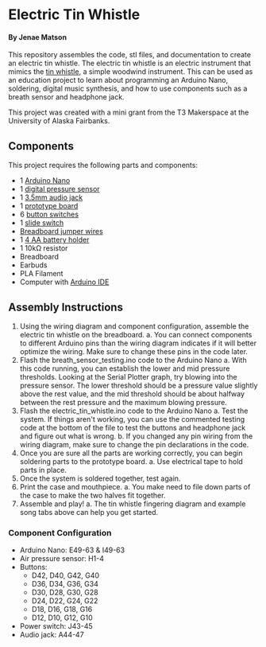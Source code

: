 # Electric Tin Whistle
#### By Jenae Matson

This repository assembles the code, stl files, and documentation to create an electric tin whistle. The electric tin whistle is an electric instrument 
that mimics the [tin whistle](https://en.wikipedia.org/wiki/Tin_whistle), a simple woodwind instrument. This can be used as an education project to learn about
programming an Arduino Nano, soldering, digital music synthesis, and how to use components such as a breath sensor and headphone jack. 

This project was created with a mini grant from the T3 Makerspace at the University of Alaska Fairbanks.

## Components
This project requires the following parts and components:
- 1 [Arduino Nano](https://www.amazon.com/gp/product/B086GNYXPH/ref=ppx_yo_dt_b_search_asin_title?ie=UTF8&th=1)
- 1 [digital pressure sensor](https://www.amazon.com/dp/B0CDWX82PT?ref=ppx_yo2ov_dt_b_fed_asin_title)
- 1 [3.5mm audio jack](https://www.amazon.com/Gikfun-Breakout-Headphone-Arduino-AE1223/dp/B01KFP0HBG/ref=asc_df_B01KFP0HBG/?tag=hyprod-20&linkCode=df0&hvadid=693369603351&hvpos=&hvnetw=g&hvrand=9706526867684402587&hvpone=&hvptwo=&hvqmt=&hvdev=c&hvdvcmdl=&hvlocint=&hvlocphy=9051751&hvtargid=pla-906246038816&psc=1&mcid=312692fe83e33aeb8c41cdeacfac863e)
- 1 [prototype board](https://www.amazon.com/ElectroCookie-Solderable-Breadboards-Gold-Plated-Multi-Pack/dp/B07ZV9JQY2?psc=1&pd_rd_w=FJyYk&content-id=amzn1.sym.ea1d9533-fbb7-4608-bb6f-bfdceb6f6336&pf_rd_p=ea1d9533-fbb7-4608-bb6f-bfdceb6f6336&pf_rd_r=JANRXB1ZEFYZH6H24N3X&pd_rd_wg=ItuPI&pd_rd_r=e04a170a-0109-4541-bb11-87c19dcb861b&ref_=sspa_dk_detail_1)
- 6 [button switches](https://www.amazon.com/Gikfun-12x12x7-3-Tactile-Momentary-Arduino/dp/B01E38OS7K/ref=sr_1_4?dib=eyJ2IjoiMSJ9.ewlS8tt9zJN3MACZH2CegHgYt7KCbWzXanJ9JsZQqXi8e8q-YkWrlocqXXwiuwSJ0iiAv4NR2kIHHsghUSWK9DENYkUrpILE9H-Tv8Uu3if961sRqMYBeD9Mzx2C2W7_EPsAjLWrm_g3YfDlUAfDWIPkH1r2K7aYYh7D7YWAdhwXW4TUYRSrt_JVyj8sO3dmY_0me3-glqqzeLb_8ZlDJXj4Ym6MKBCdCTW20kCcIiE.hN7-Yixe1m939BtYdGoFuEjZqAQubrs1bRqOEjDl1Lo&dib_tag=se&keywords=arduino+switch+button&qid=1726854729&sr=8-4)
- 1 [slide switch](https://www.amazon.com/Switch-SPDT-Micro-Breadboard-GuuYebe/dp/B0CRTPY88B/ref=sr_1_3?crid=27IWAPGXO1MMZ&dib=eyJ2IjoiMSJ9._ATEYuexpE4s6ZcRyDLfSCIAKh3bQiL95u7dTJn1UZ3y-SyFXw_BWVaa-FGQnrS6WE80pijUw7gkZrPlhPRIMHo8EBgC5LultrwsaGZ10pqGfQux0IcFpM0xNXPT_GRIjSpIEyMumHAoyfS2PAOeloukHnSPFlOKWxSEknA92bXF8nBvqzv7Mu8ecQL26Mo83bwqqC8etpcB-qd6Sg1EUvPvfrCekfO2Rxryvv4jWfc.oILbK06wLiG_KIEUB6fNbI9Tl4Fi1qLnr4_YWiLklDg&dib_tag=se&keywords=breadboard+toggle+switch&qid=1726950909&sprefix=breadboard+toggle+switc%2Caps%2C187&sr=8-3)
- [Breadboard jumper wires](https://www.amazon.com/Breadboard-Minidodoca-Magnetic-Assortment-Alligator/dp/B0BFX352X6/ref=asc_df_B0BT82DH1Q/?tag=hyprod-20&linkCode=df0&hvadid=693270340266&hvpos=&hvnetw=g&hvrand=16202308993735360576&hvpone=&hvptwo=&hvqmt=&hvdev=c&hvdvcmdl=&hvlocint=&hvlocphy=9051751&hvtargid=pla-2062059538455&mcid=e6a607cfb9973276bcafccc1d8dc0e4f&th=1)
- 1 [4 AA battery holder](https://www.amazon.com/LAMPVPATH-Battery-Holder-Bundle-Arduino/dp/B07BNN9PDF/ref=sr_1_1?crid=2HM5F0TK6SDRY&dib=eyJ2IjoiMSJ9.RTC14PQvxjhth6XIjocUZouOb8Sh2Ud3DFB-Q8NwKyJPZzmZ64Zq0juBxD19TY9BZnB8OqvFqBFjUd9oyHUt2ZApQfPLSJ8F18LJcord1M5nyfLKrYyi2QIYc4-vlM0V_YcK-7MsTtE0IAPJSxPKH_A0I9vvefnEHwZBBgBdZJ1AW2NZqwdTKpFlnwZlgX2ozD5NeHvLF40ftIvtQHmLaovXmI8T127YAPe9ROILK3F2d2VxI8IzOLG0crN3rqQMXUm9dkXiHG-GtW3XyBLuHEJ7WkdUUhB5Xv_8D-BM13k.Cv-COviu4b6XMDpgZ3L19hWi4Yz-v0sSkiJUcchOzYE&dib_tag=se&keywords=arduino+AAbattery+holder&qid=1726951550&s=electronics&sprefix=arduino+aabattery+holder%2Celectronics%2C186&sr=1-1)
- 1 10kΩ resistor
- Breadboard
- Earbuds
- PLA Filament
- Computer with [Arduino IDE](https://www.arduino.cc/en/software)

## Assembly Instructions
1. Using the wiring diagram and component configuration, assemble the electric tin whistle on the breadboard.
   a. You can connect components to different Arduino pins than the wiring diagram indicates if it will better optimize the wiring. Make sure to change these pins in the code later.
2. Flash the breath_sensor_testing.ino code to the Arduino Nano
   a. With this code running, you can establish the lower and mid pressure thresholds. Looking at the Serial Plotter graph, try blowing into the pressure sensor. The lower threshold should be a pressure value slightly above the rest value, and the mid threshold should be about halfway between the rest pressure and the maximum blowing pressure.
3. Flash the electric_tin_whistle.ino code to the Arduino Nano
   a. Test the system. If things aren't working, you can use the commented testing code at the bottom of the file to test the buttons and headphone jack and figure out what is wrong.
   b. If you changed any pin wiring from the wiring diagram, make sure to change the pin declarations in the code.
4. Once you are sure all the parts are working correctly, you can begin soldering parts to the prototype board.
   a. Use electrical tape to hold parts in place.
5. Once the system is soldered together, test again.
6. Print the case and mouthpiece.
   a. You make need to file down parts of the case to make the two halves fit together.
7. Assemble and play!
   a. The tin whistle fingering diagram and example song tabs above can help you get started. 

### Component Configuration
- Arduino Nano: E49-63 & I49-63
- Air pressure sensor: H1-4
- Buttons: 
  - D42, D40, G42, G40
  - D36, D34, G36, G34
  - D30, D28, G30, G28
  - D24, D22, G24, G22
  - D18, D16, G18, G16
  - D12, D10, G12, G10
- Power switch: J43-45
- Audio jack: A44-47
